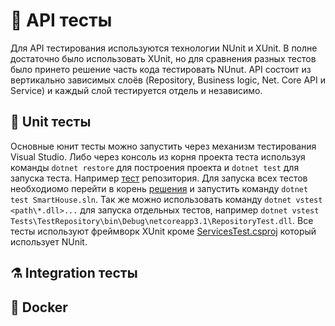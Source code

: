 # 🧪 API тесты
Для API тестирования используются технологии NUnit и XUnit. В полне достаточно было использовать XUnit, но для сравнения разных тестов было принето решение часть кода тестировать NUnut.
API состоит из вертикально зависимых слоёв (Repository, Business logic, Net. Core API и Service) и каждый слой тестируется отдель и независимо.

## 🧪 Unit тесты
Основные юнит тесты можно запустить через механизм тестирования Visual Studio. Либо через консоль из корня проекта теста используя команды 
`dotnet restore` для построения проекта и `dotnet test` для запуска теста. Например [тест](TestRepository) репозитория. Для запуска всех тестов необходиомо перейти в корень [решения](https://github.com/JeanRasin/SmartHouse) и запустить команду `dotnet test SmartHouse.sln`. Так же можно использовать команду `dotnet vstest <path\*.dll>...` для запуска отдельных тестов, например `dotnet vstest Tests\TestRepository\bin\Debug\netcoreapp3.1\RepositoryTest.dll`.
Все тесты используют фреймворк XUnit кроме [ServicesTest.csproj](https://github.com/JeanRasin/SmartHouse/blob/master/Tests/TestServices/ServicesTest.csproj) который использует NUnit.

## ⚗️ Integration тесты


## 🐳 Docker
